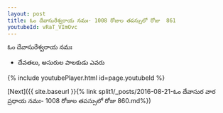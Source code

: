 ```yaml
---
layout: post
title: ఓం దేవాసురేశ్వరాయ నమః- 1008 రోజుల తపస్సులో రోజు  861
youtubeId: vRaT_VImOvc
---
```

 
 
 ఓం దేవాసురేశ్వరాయ నమః  
 
 -  దేవతలు, అసురుల పాలకుడు ఎవరు 
 
  
 
  
 
 
 
 
 
 


{% include youtubePlayer.html id=page.youtubeId %}
 
[Next]({{ site.baseurl }}{% link  split1/_posts/2016-08-21-ఓం దేవాసుర వార ప్రధాయ నమః- 1008 రోజుల తపస్సులో రోజు  860.md%})
 
